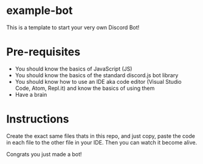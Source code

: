 # example-bot

This is a template to start your very own Discord Bot!

# Pre-requisites 

- You should know the basics of JavaScript (JS)
- You should know the basics of the standard discord.js bot library
- You should know how to use an IDE aka code editor (Visual Studio Code, Atom, Repl.it) and know the basics of using them
- Have a brain


# Instructions

Create the exact same files thats in this repo, and just copy, paste the code in each file to the other file in your IDE. Then you can watch it become alive.

Congrats you just made a bot!
